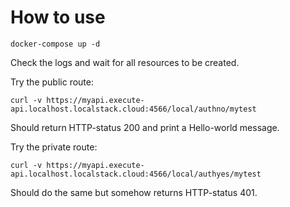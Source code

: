 # How to use

```shell
docker-compose up -d
```

Check the logs and wait for all resources to be created.

Try the public route:

```shell
curl -v https://myapi.execute-api.localhost.localstack.cloud:4566/local/authno/mytest
```

Should return HTTP-status 200 and print a Hello-world message.

Try the private route:

```shell
curl -v https://myapi.execute-api.localhost.localstack.cloud:4566/local/authyes/mytest
```

Should do the same but somehow returns HTTP-status 401.
